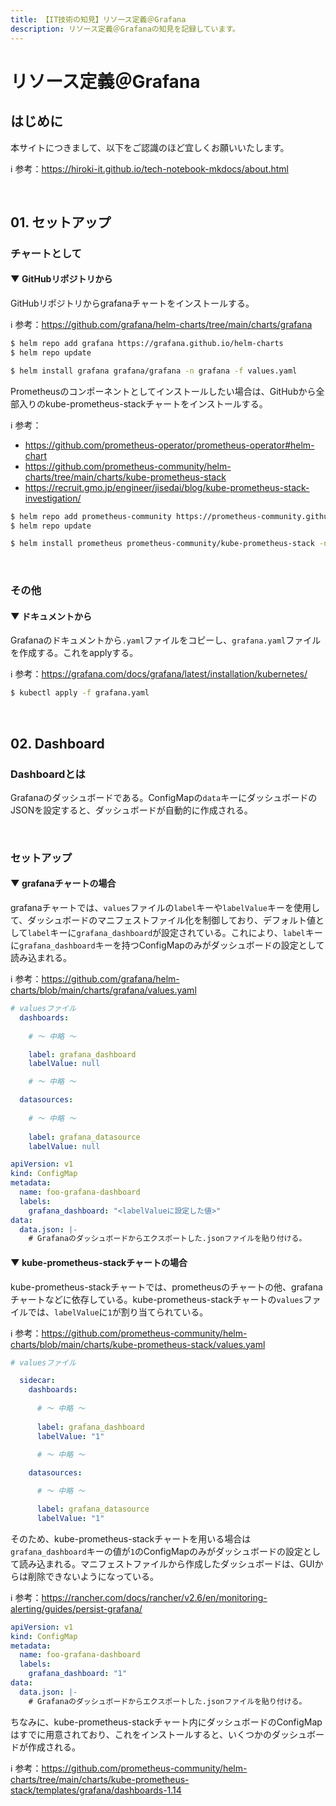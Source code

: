 ```yaml
---
title: 【IT技術の知見】リソース定義＠Grafana
description: リソース定義＠Grafanaの知見を記録しています。
---
```


# リソース定義＠Grafana

## はじめに

本サイトにつきまして、以下をご認識のほど宜しくお願いいたします。

ℹ️ 参考：https://hiroki-it.github.io/tech-notebook-mkdocs/about.html

<br>

## 01. セットアップ

### チャートとして

#### ▼ GitHubリポジトリから

GitHubリポジトリからgrafanaチャートをインストールする。

ℹ️ 参考：https://github.com/grafana/helm-charts/tree/main/charts/grafana

```bash
$ helm repo add grafana https://grafana.github.io/helm-charts
$ helm repo update

$ helm install grafana grafana/grafana -n grafana -f values.yaml
```

Prometheusのコンポーネントとしてインストールしたい場合は、GitHubから全部入りのkube-prometheus-stackチャートをインストールする。

ℹ️ 参考：

- https://github.com/prometheus-operator/prometheus-operator#helm-chart
- https://github.com/prometheus-community/helm-charts/tree/main/charts/kube-prometheus-stack
- https://recruit.gmo.jp/engineer/jisedai/blog/kube-prometheus-stack-investigation/

```bash
$ helm repo add prometheus-community https://prometheus-community.github.io/helm-charts
$ helm repo update

$ helm install prometheus prometheus-community/kube-prometheus-stack -n prometheus -f values.yaml
```

<br>

### その他

#### ▼ ドキュメントから

Grafanaのドキュメントから```.yaml```ファイルをコピーし、```grafana.yaml```ファイルを作成する。これをapplyする。

ℹ️ 参考：https://grafana.com/docs/grafana/latest/installation/kubernetes/

```bash
$ kubectl apply -f grafana.yaml
```

<br>

## 02. Dashboard

### Dashboardとは

Grafanaのダッシュボードである。ConfigMapの```data```キーにダッシュボードのJSONを設定すると、ダッシュボードが自動的に作成される。

<br>

### セットアップ

#### ▼ grafanaチャートの場合

grafanaチャートでは、```values```ファイルの```label```キーや```labelValue```キーを使用して、ダッシュボードのマニフェストファイル化を制御しており、デフォルト値として```label```キーに```grafana_dashboard```が設定されている。これにより、```label```キーに```grafana_dashboard```キーを持つConfigMapのみがダッシュボードの設定として読み込まれる。

ℹ️ 参考：https://github.com/grafana/helm-charts/blob/main/charts/grafana/values.yaml

```yaml
# valuesファイル
  dashboards:
  
    # 〜 中略 〜

    label: grafana_dashboard
    labelValue: null

    # 〜 中略 〜

  datasources:
  
    # 〜 中略 〜
  
    label: grafana_datasource
    labelValue: null
```

```yaml
apiVersion: v1
kind: ConfigMap
metadata:
  name: foo-grafana-dashboard
  labels:
    grafana_dashboard: "<labelValueに設定した値>"
data:
  data.json: |-
    # Grafanaのダッシュボードからエクスポートした.jsonファイルを貼り付ける。
```

#### ▼ kube-prometheus-stackチャートの場合

kube-prometheus-stackチャートでは、prometheusのチャートの他、grafanaチャートなどに依存している。kube-prometheus-stackチャートの```values```ファイルでは、```labelValue```に```1```が割り当てられている。

ℹ️ 参考：https://github.com/prometheus-community/helm-charts/blob/main/charts/kube-prometheus-stack/values.yaml

```yaml
# valuesファイル

  sidecar:
    dashboards:
    
      # 〜 中略 〜
 
      label: grafana_dashboard
      labelValue: "1"
      
      # 〜 中略 〜

    datasources:

      # 〜 中略 〜

      label: grafana_datasource
      labelValue: "1"
```

そのため、kube-prometheus-stackチャートを用いる場合は```grafana_dashboard```キーの値が```1```のConfigMapのみがダッシュボードの設定として読み込まれる。マニフェストファイルから作成したダッシュボードは、GUIからは削除できないようになっている。

ℹ️ 参考：https://rancher.com/docs/rancher/v2.6/en/monitoring-alerting/guides/persist-grafana/

```yaml
apiVersion: v1
kind: ConfigMap
metadata:
  name: foo-grafana-dashboard
  labels:
    grafana_dashboard: "1"
data:
  data.json: |-
    # Grafanaのダッシュボードからエクスポートした.jsonファイルを貼り付ける。
```

ちなみに、kube-prometheus-stackチャート内にダッシュボードのConfigMapはすでに用意されており、これをインストールすると、いくつかのダッシュボードが作成される。

ℹ️ 参考：https://github.com/prometheus-community/helm-charts/tree/main/charts/kube-prometheus-stack/templates/grafana/dashboards-1.14

<br>
